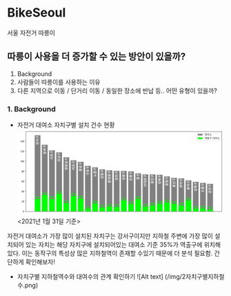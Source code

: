 # BikeSeoul
서울 자전거 따릉이

## 따릉이 사용을 더 증가할 수 있는 방안이 있을까?
1. Background
2. 사람들이 따릉이를 사용하는 이유
3. 다른 지역으로 이동 / 단거리 이동 / 동일한 장소에 반납 등.. 어떤 유형이 있을까? 

### 1. Background
+ 자전거 대여소 자치구별 설치 건수 현황
![Alt text](/img/1stationNum.jpg '자치구별 설치건수')
      <2021년 1월 31일 기준>

자전거 대여소가 가장 많이 설치된 자치구는 강서구이지만 지하철 주변에 가장 많이 설치되어 있는 자치는 해당 자치구에 설치되어있는 대여소 기준 35%가 역출구에 위치해 있다. 이는 동작구의 특성상 많은 지하철역이 존재할 수있기 때문에 더 분석 필요함.
간단하게 확인해보자!

+ 자치구별 지하철역수와 대여수의 관계 확인하기
![Alt text] (/img/2자치구별지하철수.png)

